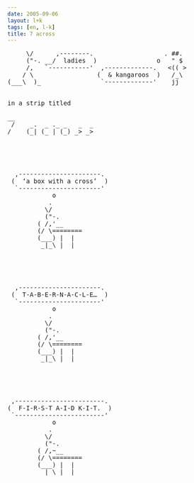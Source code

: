 ```yaml
---
date: 2005-09-06
layout: l+k
tags: [en, l-k]
title: 7 across
---
```


<pre class='l-k'>
     \/      ,--------.                   . ##. 
     ("-. __/  ladies  )                o   " $ 
     /,   `-----------'  ,-------------.   <(( >
    / \                 (  & kangaroos  )   /_\ 
(___\  )_                `-------------'    jj  


in a strip titled

__                     
 /    _.  _ ._ _   _  _
/    (_| (_ | (_) _> _>





  ,----------------------.  
 (  ‘a box with a cross’  ) 
  `----------------------'  
            o               
           .                
          \/                
          ("-.              
        ( /,'__             
        (/ \========        
        (___) |  |          
         _|_\ |  |          





  ,----------------------.  
 (  T-A-B-E-R-N-A-C-L-E…  ) 
  `----------------------'  
            o               
           .                
          \/                
          ("-.              
        ( /,'__             
        (/ \========        
        (___) |  |          
         _|_\ |  |          





 ,------------------------. 
(  F-I-R-S-T A-I-D K-I-T.  )
 `------------------------' 
            o               
           .                
          \/                
          ("-.              
        ( /,~__             
        (/ \========        
        (___) |  |          
         _|_\ |  |          
</pre>
